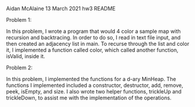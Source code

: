 Aidan McAlaine 
13 March 2021 
hw3 README

Problem 1: 

In this problem, I wrote a program that would 4 color a sample map with recursion and backtracing. In order to do so, I read in text file input, and then created an adjacency list in main. To recurse through the list and color it, I implemented a function called color, which called another function, isValid, inside it. 

Problem 2: 

In this problem, I implemented the functions for a d-ary MinHeap. The functions I implemented included a constructor, destructor, add, remove, peek, isEmpty, and size. I also wrote two helper functions, trickleUp and trickleDown, to assist me with the implementation of the operations. 